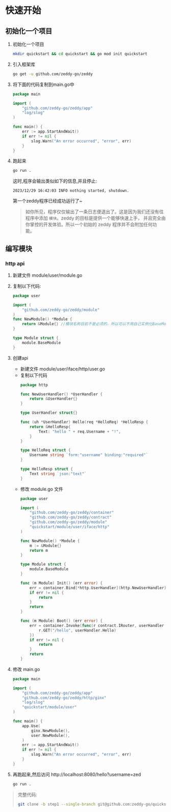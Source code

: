 # 快速开始
## 初始化一个项目
1. 初始化一个项目
    ```bash
    mkdir quickstart && cd quickstart && go mod init quickstart
    ```
2. 引入框架库
    ```bash
    go get -u github.com/zeddy-go/zeddy
    ```
3. 将下面的代码复制到main.go中
    ```go
    package main
    
    import (
    	"github.com/zeddy-go/zeddy/app"
    	"log/slog"
    )
    
    func main() {
    	err := app.StartAndWait()
    	if err != nil {
    		slog.Warn("An error occurred", "error", err)
    	}
    }
    ```

4. 跑起来
    ```bash
    go run .
    ```
    这时,程序会输出类似如下的信息,并且停止:
    ```shell
    2023/12/29 16:42:03 INFO nothing started, shutdown.
    ```
    第一个zeddy程序已经成功运行了~

    > 如你所见，程序仅仅输出了一条日志便退出了。这是因为我们还没有往程序中添加 `模块`。zeddy 的目标是提供一个能够快速上手，
    并且完全由你掌控的开发体验。所以一个初始的 zeddy 程序并不会附加任何功能。

## 编写模块
### http api
1. 新建文件 module/user/module.go
2. 复制以下代码:
    ```go
    package user
    
    import (
        "github.com/zeddy-go/zeddy/module"
    )
    func NewModule() *Module {
        return &Module{} //模块名称目前不是必须的，所以可以不用自己实例化BaseModule
    }
    
    type Module struct {
        module.BaseModule
    }
    ```

3. 创建api
    * 新建文件 module/user/iface/http/user.go
    * 复制以下代码
        ```go
        package http

        func NewUserHandler() *UserHandler {
            return &UserHandler{}
        }
    
        type UserHandler struct{}
    
        func (uh *UserHandler) Hello(req *HelloReq) *HelloResp {
            return &HelloResp{
                Text: "hello " + req.Username + "!",
            }
        }
    
        type HelloReq struct {
            Username string `form:"username" binding:"required"`
        }
    
        type HelloResp struct {
            Text string `json:"text"`
        }
        ```
    * 修改 module.go 文件
        ```go
        package user

        import (
            "github.com/zeddy-go/zeddy/container"
            "github.com/zeddy-go/zeddy/contract"
            "github.com/zeddy-go/zeddy/module"
            "quickstart/module/user/iface/http"
        )
   
        func NewModule() *Module {
            m := &Module{}
            return m
        }
   
        type Module struct {
            module.BaseModule
        }
   
        func (m Module) Init() (err error) {
            err = container.Bind[*http.UserHandler](http.NewUserHandler)
            if err != nil {
                return
            }
            return
        }
   
        func (m Module) Boot() (err error) {
            err = container.Invoke(func(r contract.IRouter, userHandler *http.UserHandler) {
                r.GET("/hello", userHandler.Hello)
            })
            if err != nil {
                return
            }
            return
        }
        ```
4. 修改 main.go
    ```go
    package main
    
    import (
    	"github.com/zeddy-go/zeddy/app"
    	"github.com/zeddy-go/zeddy/http/ginx"
    	"log/slog"
    	"quickstart/module/user"
    )
    
    func main() {
    	app.Use(
    		ginx.NewModule(),
    		user.NewModule(),
    	)
    	err := app.StartAndWait()
    	if err != nil {
    		slog.Warn("An error occurred", "error", err)
    	}
    }
    ```
5. 再跑起来,然后访问 http://localhost:8080/hello?username=zed
    ```bash
    go run .
    ```
> 完整代码:
> ```bash
> git clone -b step1 --single-branch git@github.com:zeddy-go/quickstart.git
> ```

